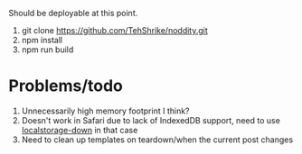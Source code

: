 Should be deployable at this point.

1. git clone https://github.com/TehShrike/noddity.git
2. npm install
3. npm run build

# Problems/todo

1. Unnecessarily high memory footprint I think?
2. Doesn't work in Safari due to lack of IndexedDB support, need to use [localstorage-down](https://github.com/No9/localstorage-down) in that case
3. Need to clean up templates on teardown/when the current post changes
